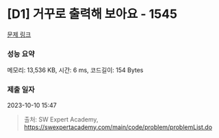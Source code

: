 # [D1] 거꾸로 출력해 보아요 - 1545 

[문제 링크](https://swexpertacademy.com/main/code/problem/problemDetail.do?contestProbId=AV2gbY0qAAQBBAS0) 

### 성능 요약

메모리: 13,536 KB, 시간: 6 ms, 코드길이: 154 Bytes

### 제출 일자

2023-10-10 15:47



> 출처: SW Expert Academy, https://swexpertacademy.com/main/code/problem/problemList.do